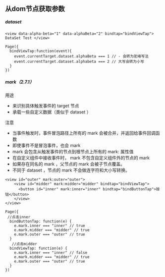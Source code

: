 ## 从dom节点获取参数
##### dataset
```
<view data-alpha-beta="1" data-alphaBeta="2" bindtap="bindViewTap"> DataSet Test </view>
```
```
Page({
  bindViewTap:function(event){
    event.currentTarget.dataset.alphaBeta === 1 // - 会转为驼峰写法
    event.currentTarget.dataset.alphabeta === 2 // 大写会转为小写
  }
})
```
##### mark（2.7.1）
用途
- 来识别具体触发事件的 target 节点
- 承载一些自定义数据（类似于 dataset ）  

注意
- 当事件触发时，事件冒泡路径上所有的 mark 会被合并，并返回给事件回调函数
- 即使事件不是冒泡事件，也会 mark 
- mark 会包含从触发事件的节点到根节点上所有的 mark: 属性值
- 在自定义组件中接收事件时， mark 不包含自定义组件外的节点的 mark 
- 如果存在同名的 mark ，父节点的 mark 会被子节点覆盖。
- 不同于 dataset ，节点的 mark 不会做连字符和大小写转换。
```
<view id="outer" mark:outer="outer">
    <view id="midder" mark:midder="midder" bindtap="bindViewTap">
      <button id="inner" mark:inner="inner" bindtap="bindButtonTap">按钮</button>
    </view>
</view>
```
```
Page({
 //点击inner
  bindButtonTap: function(e) {
    e.mark.inner === "inner" // true
    e.mark.midder === "midder" // true
    e.mark.outer === "outer" // true
  }
   //点击midder
  bindViewTap: function(e) {
    e.mark.inner === "inner" // false
    e.mark.midder === "midder" // true
    e.mark.outer === "outer" // true
  }
})
```